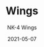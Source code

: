 ---
image_primary: "img/NK_Wings_Art.jpg"
image_secondary: "img/NK_Wings_Interior.jpg"
subtitle: "NK-4 Wings"
tags: 
  - "Wall Coverings"
title: "Wings"
href: "https://www.areaenvironments.com/order/nk-4-wings"
designer: "Nissa Kauppila"
category: "Wall Coverings"
manufacturer: "Area Environments"
slug: "/manufacturers/area-environments/wall-coverings/nissa-kauppila-wings"
date: "2021-05-07"
---